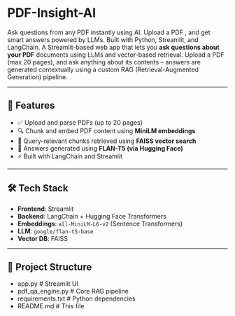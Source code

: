 # PDF-Insight-AI
Ask questions from any PDF instantly using AI. Upload a PDF , and get smart answers powered by LLMs. Built with Python, Streamlit, and LangChain.
A Streamlit-based web app that lets you **ask questions about your PDF** documents using LLMs and vector-based retrieval. Upload a PDF (max 20 pages), and ask anything about its contents – answers are generated contextually using a custom RAG (Retrieval-Augmented Generation) pipeline.

---

## 🚀 Features

- ✅ Upload and parse PDFs (up to 20 pages)
- 🔍 Chunk and embed PDF content using **MiniLM embeddings**
- 🧠 Query-relevant chunks retrieved using **FAISS vector search**
- 💬 Answers generated using **FLAN-T5 (via Hugging Face)**
- ⚡ Built with LangChain and Streamlit

---

## 🛠️ Tech Stack

- **Frontend**: Streamlit  
- **Backend**: LangChain + Hugging Face Transformers  
- **Embeddings**: `all-MiniLM-L6-v2` (Sentence Transformers)  
- **LLM**: `google/flan-t5-base`  
- **Vector DB**: FAISS

---

## 📂 Project Structure

- app.py # Streamlit UI
- pdf_qa_engine.py # Core RAG pipeline
- requirements.txt # Python dependencies
- README.md # This file

  


